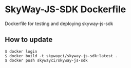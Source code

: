 # SkyWay-JS-SDK Dockerfile
Dockerfile for testing and deploying skyway-js-sdk

## How to update
```
$ docker login
$ docker build -t skywayci/skyway-js-sdk:latest .
$ docker push skywayci/skyway-js-sdk
```